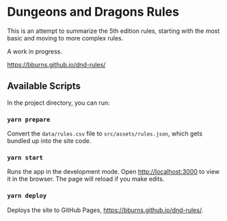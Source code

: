 # Dungeons and Dragons Rules

This is an attempt to summarize the 5th edition rules, starting with the most basic and moving to more complex rules.

A work in progress.

https://bburns.github.io/dnd-rules/


## Available Scripts

In the project directory, you can run:

### `yarn prepare`

Convert the `data/rules.csv` file to `src/assets/rules.json`, which gets bundled up into the site code. 

### `yarn start`

Runs the app in the development mode. Open [http://localhost:3000](http://localhost:3000) to view it in the browser. The page will reload if you make edits.

### `yarn deploy`

Deploys the site to GitHub Pages, https://bburns.github.io/dnd-rules/.

